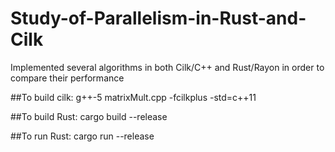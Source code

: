 # Study-of-Parallelism-in-Rust-and-Cilk
Implemented several algorithms in both Cilk/C++ and Rust/Rayon in order to compare their performance

##To build cilk:
g++-5 matrixMult.cpp -fcilkplus -std=c++11

##To build Rust:
cargo build --release

##To run Rust:
cargo run --release